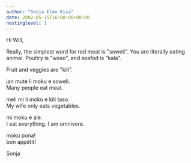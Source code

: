 ```yaml
---
author: "Sonja Elen Kisa"
date: 2002-05-15T16:08:00+00:00
nestinglevel: 1
---
```

Hi Will,

Really, the simplest word for red meat is "soweli". You are literally
eating animal. Poultry is "waso", and seafod is "kala".

Fruit and veggies are "kili".

jan mute li moku e soweli. \
Many people eat meat.

meli mi li moku e kili taso. \
My wife only eats vegetables.

mi moku e ale. \
I eat everything. I am omnivore.

moku pona! \
bon appétit!

Sonja